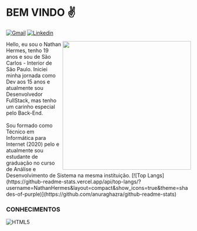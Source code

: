 # BEM VINDO :v:
[![Gmail](https://img.shields.io/badge/hermesnathan8@gmail.com-D14836?style=for-the-badge&logo=gmail&logoColor=white)](mailto:hermesnathan8@gmail.com?) [![Linkedin](https://img.shields.io/badge/NathanHermes-0077B5?style=for-the-badge&logo=linkedin&logoColor=white)](https://www.linkedin.com/in/nathan-hermes-230b99209/)

<img src="https://www.napratica.org.br/wp-content/uploads/2022/04/Foto-de-fauxels-no-Pexels-27-696x487.png" align="right" width="350px"/>
Hello, eu sou o Nathan Hermes, tenho 19 anos e sou de São Carlos - Interior de São Paulo.
Iniciei minha jornada como Dev aos 15 anos e atualmente sou Desenvolvedor FullStack, mas tenho um carinho especial pelo Back-End.<br/><br/>
Sou formado como Técnico em Informática para Internet (2020) pelo e atualmente sou estudante de graduação no curso de Análise e Desenvolvimento de Sistema na mesma instituição.
[![Top Langs](https://github-readme-stats.vercel.app/api/top-langs/?username=NathanHermes&layout=compact&show_icons=true&theme=shades-of-purple)](https://github.com/anuraghazra/github-readme-stats)

### CONHECIMENTOS
  ![HTML5](https://img.shields.io/badge/html5-%23E34F26.svg?style=for-the-badge&logo=html5&logoColor=white)

<!---
NathanHermes/NathanHermes is a ✨ special ✨ repository because its `README.md` (this file) appears on your GitHub profile.
You can click the Preview link to take a look at your changes.
--->
